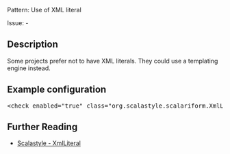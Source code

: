 Pattern: Use of XML literal

Issue: -

## Description

Some projects prefer not to have XML literals. They could use a templating engine instead.

## Example configuration
<pre>&lt;check enabled=&quot;true&quot; class=&quot;org.scalastyle.scalariform.XmlLiteralChecker&quot; level=&quot;warning&quot;/&gt;</pre>

## Further Reading

* [Scalastyle - XmlLiteral](http://www.scalastyle.org/rules-1.0.0.html#org_scalastyle_scalariform_XmlLiteralChecker)